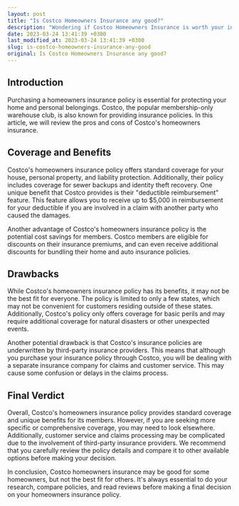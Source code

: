 ```yaml
---
layout: post
title: "Is Costco Homeowners Insurance any good?"
description: "Wondering if Costco Homeowners Insurance is worth your investment? Learn about the coverage, benefits, and drawbacks of this insurance provider."
date: 2023-03-24 13:41:39 +0300
last_modified_at: 2023-03-24 13:41:39 +0300
slug: is-costco-homeowners-insurance-any-good
original: Is Costco Homeowners Insurance any good?
---
```

## Introduction

Purchasing a homeowners insurance policy is essential for protecting your home and personal belongings. Costco, the popular membership-only warehouse club, is also known for providing insurance policies. In this article, we will review the pros and cons of Costco's homeowners insurance.

## Coverage and Benefits

Costco's homeowners insurance policy offers standard coverage for your house, personal property, and liability protection. Additionally, their policy includes coverage for sewer backups and identity theft recovery. One unique benefit that Costco provides is their "deductible reimbursement" feature. This feature allows you to receive up to $5,000 in reimbursement for your deductible if you are involved in a claim with another party who caused the damages.

Another advantage of Costco's homeowners insurance policy is the potential cost savings for members. Costco members are eligible for discounts on their insurance premiums, and can even receive additional discounts for bundling their home and auto insurance policies.

## Drawbacks

While Costco's homeowners insurance policy has its benefits, it may not be the best fit for everyone. The policy is limited to only a few states, which may not be convenient for customers residing outside of these states. Additionally, Costco's policy only offers coverage for basic perils and may require additional coverage for natural disasters or other unexpected events.

Another potential drawback is that Costco's insurance policies are underwritten by third-party insurance providers. This means that although you purchase your insurance policy through Costco, you will be dealing with a separate insurance company for claims and customer service. This may cause some confusion or delays in the claims process.

## Final Verdict

Overall, Costco's homeowners insurance policy provides standard coverage and unique benefits for its members. However, if you are seeking more specific or comprehensive coverage, you may need to look elsewhere. Additionally, customer service and claims processing may be complicated due to the involvement of third-party insurance providers. We recommend that you carefully review the policy details and compare it to other available options before making your decision.

In conclusion, Costco homeowners insurance may be good for some homeowners, but not the best fit for others. It's always essential to do your research, compare policies, and read reviews before making a final decision on your homeowners insurance policy.